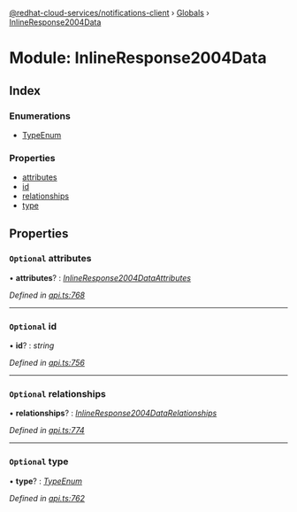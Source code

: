 [@redhat-cloud-services/notifications-client](../README.md) › [Globals](../globals.md) › [InlineResponse2004Data](inlineresponse2004data.md)

# Module: InlineResponse2004Data

## Index

### Enumerations

* [TypeEnum](../enums/inlineresponse2004data.typeenum.md)

### Properties

* [attributes](inlineresponse2004data.md#optional-attributes)
* [id](inlineresponse2004data.md#optional-id)
* [relationships](inlineresponse2004data.md#optional-relationships)
* [type](inlineresponse2004data.md#optional-type)

## Properties

### `Optional` attributes

• **attributes**? : *[InlineResponse2004DataAttributes](../interfaces/inlineresponse2004dataattributes.md)*

*Defined in [api.ts:768](https://github.com/RedHatInsights/javascript-clients/blob/master/packages/hooks/api.ts#L768)*

___

### `Optional` id

• **id**? : *string*

*Defined in [api.ts:756](https://github.com/RedHatInsights/javascript-clients/blob/master/packages/hooks/api.ts#L756)*

___

### `Optional` relationships

• **relationships**? : *[InlineResponse2004DataRelationships](../interfaces/inlineresponse2004datarelationships.md)*

*Defined in [api.ts:774](https://github.com/RedHatInsights/javascript-clients/blob/master/packages/hooks/api.ts#L774)*

___

### `Optional` type

• **type**? : *[TypeEnum](../enums/inlineresponse2004data.typeenum.md)*

*Defined in [api.ts:762](https://github.com/RedHatInsights/javascript-clients/blob/master/packages/hooks/api.ts#L762)*
